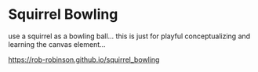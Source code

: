 # Squirrel Bowling

use a squirrel as a bowling ball... this is just for playful conceptualizing and learning the canvas element...

<https://rob-robinson.github.io/squirrel_bowling>

